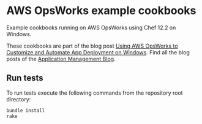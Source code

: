 # AWS OpsWorks example cookbooks

Example cookbooks running on AWS OpsWorks using Chef 12.2 on Windows.

These cookbooks are part of the blog post [Using AWS OpsWorks to Customize and Automate App Deployment on Windows](https://blogs.aws.amazon.com/application-management/post/Tx1BBK730NQL2F4/Using-AWS-OpsWorks-to-Customize-and-Automate-App-Deployment-on-Windows).
Find all the blog posts of the [Application Management Blog](http://blogs.aws.amazon.com/application-management).

## Run tests
To run tests execute the following commands from the repository root directory:

```bash
bundle install
rake
```